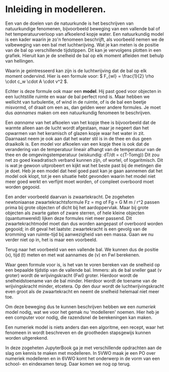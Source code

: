 # Inleiding in modelleren.

Een van de doelen van de natuurkunde is het beschrijven van natuurkundige fenomenen, bijvoorbeeld beweging van een vallende bal of het temperatuurverloop van afkoelend kopje water.
Een natuurkundig model is een kader waarin je zo'n fenomeen beschrijft,  als  voorbeeld nemen we de valbeweging van een bal met luchtwrijving.
Wat je kan meten is de positie van de bal op verschillende tijdstippen. Dit kan je vervolgens plotten in een grafiek. Hieruit kan je de snelheid de bal op elk moment afleiden met behulp van hellingen.

Waarin je geintresseerd kan zijn is de luchtwrijving dat de bal op elk moment ondervind.
Hier is een formule voor:
$ F_{wl} = \frac{1}{2} \rho \cdot c_w \cdot A \cdot v^2 $. 

Echter is deze formule ook maar een **model**. Hij past goed voor objecten in een luchtstille ruimte en waar de bal perfect rond is.
Maar hebben we wellicht van turbulentie, of wind in de ruimte, of is de bal een beetje misvormd, of draait om een as, dan gelden weer andere formules. Je moet dus _aannames_ maken om een natuurkundig fenomeen te beschrijven.

Een _aanname_ van het afkoelen van het kopje thee is bijvoorbeeld dat de warmte alleen aan de lucht wordt afgestaan, maar je negeert dan het opwarmen van het keramisch of glazen kopje waar het water in zit. Daarnaast neem je ook aan dat het water stil is in de thee en dus geen draaikolk is.
Een model vor afkoelen van een kopje thee is ook dat de verandering van de temperatuur lineair afhangt van de temperatuur van de thee en de omgevingstemperatuur (wiskundig: dT/dt = c(T-Tomg)) 
Dit zou net zo goed kwadratisch verband kunnen zijn, of wortel, of logaritmisch. Dit is wat je gewoon uitprobeert en kijkt wat het beste past bij de metingen die je doet. Heb je een model dat heel goed past kan je gaan aannemen dat het model ook klopt, tot je een situatie hebt gevonden waarin het model niet meer goed werkt en verfijnt moet worden, of compleet overboord moet worden gegooid.

Een ander voorbeeld daarvan is zwaartekracht. De zogeheten newtoniaanse zwaartekrachtsformule Fz = mg of Fg = G M m / r^2 passen prima bij grote objecten of dicht bij het aardoppervlak. Maar bij grote objecten als zwarte gaten of zware sterren, of hele kleine objecten (quantumwereld) lijken deze formules niet meer passend. Dit zwaartekrachtmodel moet dan dus worden aangepast of overboord worden gegooid; in dit geval het laatste: zwaartekracht is een gevolg van de kromming van ruimte-tijd bij aanwezigheid van een massa. Gaan we nu verder niet op in, het is maar een voorbeeld.

Terug naar het voorbeeld van een vallende bal. We kunnen dus de positie (x), tijd (t) meten en met wat aannames de (v) en Fwl berekenen.

Waar geen formule voor is, is het van te voren bereken van de snelheid op een bepaalde tijdstip van de vallende bal. Immers: als de bal sneller gaat (v groter) wordt de wrijvingskracht (Fwl) groter. Hierdoor wordt de snelheidstoename van de bal minder. Hierdoor wordt de toename van de wrijvingskracht minder, etcetera. Op den duur wordt de luchtwrijvingskracht even groot als de zwaartekracht en neemt de snelheid helemaal niet meer toe.

Om deze beweging dus te kunnen beschrijven hebben we een _numeriek_ model nodig, wat we voor het gemak nu 'modelleren' noemen. Hier heb je een computer voor nodig, die razendsnel de berekeningen kan maken.

Een numeriek model is niets anders dan een algoritme, een recept, waar het fenomeen in wordt beschreven en de grootheden stapsgewijs kunnen worden uitgerekend.

In deze zogeheten JupyterBook ga je met verschillende opdrachten aan de slag om kennis te maken met modelleren. In 5VWO maak je een PO over numeriek modelleren en in 6VWO komt het onderwerp in de vorm van een school- en eindexamen terug. Daar komen we nog op terug.




